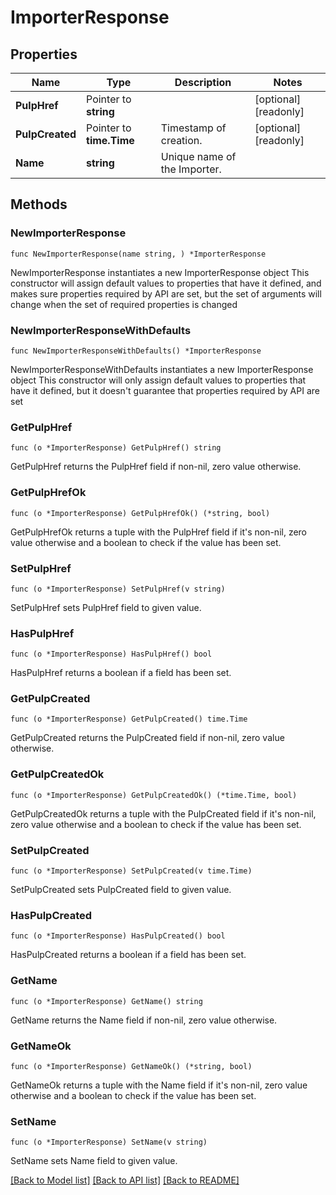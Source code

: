 # ImporterResponse

## Properties

Name | Type | Description | Notes
------------ | ------------- | ------------- | -------------
**PulpHref** | Pointer to **string** |  | [optional] [readonly] 
**PulpCreated** | Pointer to **time.Time** | Timestamp of creation. | [optional] [readonly] 
**Name** | **string** | Unique name of the Importer. | 

## Methods

### NewImporterResponse

`func NewImporterResponse(name string, ) *ImporterResponse`

NewImporterResponse instantiates a new ImporterResponse object
This constructor will assign default values to properties that have it defined,
and makes sure properties required by API are set, but the set of arguments
will change when the set of required properties is changed

### NewImporterResponseWithDefaults

`func NewImporterResponseWithDefaults() *ImporterResponse`

NewImporterResponseWithDefaults instantiates a new ImporterResponse object
This constructor will only assign default values to properties that have it defined,
but it doesn't guarantee that properties required by API are set

### GetPulpHref

`func (o *ImporterResponse) GetPulpHref() string`

GetPulpHref returns the PulpHref field if non-nil, zero value otherwise.

### GetPulpHrefOk

`func (o *ImporterResponse) GetPulpHrefOk() (*string, bool)`

GetPulpHrefOk returns a tuple with the PulpHref field if it's non-nil, zero value otherwise
and a boolean to check if the value has been set.

### SetPulpHref

`func (o *ImporterResponse) SetPulpHref(v string)`

SetPulpHref sets PulpHref field to given value.

### HasPulpHref

`func (o *ImporterResponse) HasPulpHref() bool`

HasPulpHref returns a boolean if a field has been set.

### GetPulpCreated

`func (o *ImporterResponse) GetPulpCreated() time.Time`

GetPulpCreated returns the PulpCreated field if non-nil, zero value otherwise.

### GetPulpCreatedOk

`func (o *ImporterResponse) GetPulpCreatedOk() (*time.Time, bool)`

GetPulpCreatedOk returns a tuple with the PulpCreated field if it's non-nil, zero value otherwise
and a boolean to check if the value has been set.

### SetPulpCreated

`func (o *ImporterResponse) SetPulpCreated(v time.Time)`

SetPulpCreated sets PulpCreated field to given value.

### HasPulpCreated

`func (o *ImporterResponse) HasPulpCreated() bool`

HasPulpCreated returns a boolean if a field has been set.

### GetName

`func (o *ImporterResponse) GetName() string`

GetName returns the Name field if non-nil, zero value otherwise.

### GetNameOk

`func (o *ImporterResponse) GetNameOk() (*string, bool)`

GetNameOk returns a tuple with the Name field if it's non-nil, zero value otherwise
and a boolean to check if the value has been set.

### SetName

`func (o *ImporterResponse) SetName(v string)`

SetName sets Name field to given value.



[[Back to Model list]](../README.md#documentation-for-models) [[Back to API list]](../README.md#documentation-for-api-endpoints) [[Back to README]](../README.md)


